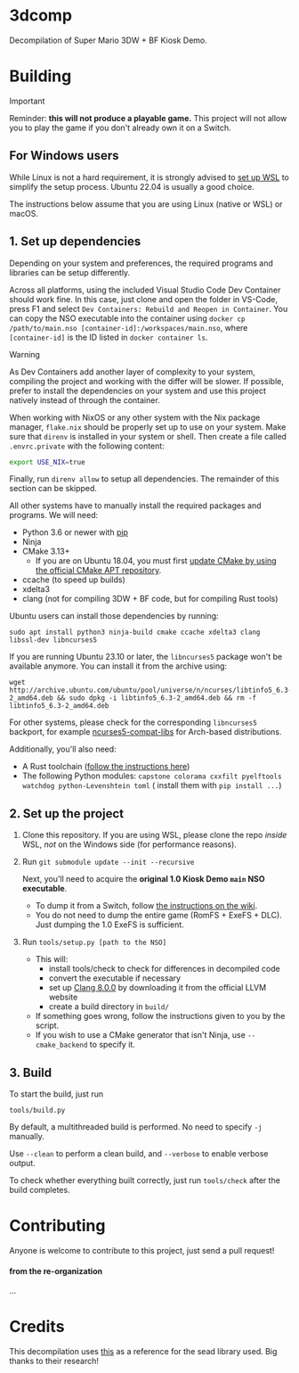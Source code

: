 # 3dcomp 

Decompilation of Super Mario 3DW + BF Kiosk Demo.

# Building

> [!IMPORTANT]
> Reminder: **this will not produce a playable game.** This project will not allow you to play the game if you don't
> already own it on a Switch.

## For Windows users

While Linux is not a hard requirement, it is strongly advised
to [set up WSL](https://docs.microsoft.com/en-us/windows/wsl/install-win10) to simplify the setup process. Ubuntu 22.04
is usually a good choice.

The instructions below assume that you are using Linux (native or WSL) or macOS.

## 1. Set up dependencies

Depending on your system and preferences, the required programs and libraries can be setup differently.

Across all platforms, using the included Visual Studio Code Dev Container should work fine. In this case, just clone and
open the folder in VS-Code, press F1 and select `Dev Containers: Rebuild and Reopen in Container`. You can copy the NSO
executable into the container using `docker cp /path/to/main.nso [container-id]:/workspaces/main.nso`, where
`[container-id]` is the ID listed in `docker container ls`.

> [!WARNING]
> As Dev Containers add another layer of complexity to your system, compiling the project and working with the differ
> will be slower. If possible, prefer to install the dependencies on your system and use this project natively instead of
> through the container.

When working with NixOS or any other system with the Nix package manager, `flake.nix` should be properly set up to use
on your system. Make sure that `direnv` is installed in your system or shell. Then create a file called `.envrc.private`
with the following content:

```bash
export USE_NIX=true
```

Finally, run `direnv allow` to setup all dependencies. The remainder of this section can be skipped.

All other systems have to manually install the required packages and programs. We will need:

* Python 3.6 or newer with [pip](https://pip.pypa.io/en/stable/installation/)
* Ninja
* CMake 3.13+
    * If you are on Ubuntu 18.04, you must
      first [update CMake by using the official CMake APT repository](https://apt.kitware.com/).
* ccache (to speed up builds)
* xdelta3
* clang (not for compiling 3DW + BF code, but for compiling Rust tools)

Ubuntu users can install those dependencies by running:

```shell
sudo apt install python3 ninja-build cmake ccache xdelta3 clang libssl-dev libncurses5
```

If you are running Ubuntu 23.10 or later, the `libncurses5` package won't be available anymore. You can install it from
the archive using:

```shell
wget http://archive.ubuntu.com/ubuntu/pool/universe/n/ncurses/libtinfo5_6.3-2_amd64.deb && sudo dpkg -i libtinfo5_6.3-2_amd64.deb && rm -f libtinfo5_6.3-2_amd64.deb
```

For other systems, please check for the corresponding `libncurses5` backport, for
example [ncurses5-compat-libs](https://aur.archlinux.org/packages/ncurses5-compat-libs) for Arch-based distributions.

Additionally, you'll also need:

* A Rust toolchain ([follow the instructions here](https://www.rust-lang.org/tools/install))
* The following Python modules: `capstone colorama cxxfilt pyelftools watchdog python-Levenshtein toml` (
  install them with `pip install ...`)

## 2. Set up the project

1. Clone this repository. If you are using WSL, please clone the repo *inside* WSL, *not* on the Windows side (for
   performance reasons).

2. Run `git submodule update --init --recursive`

   Next, you'll need to acquire the **original 1.0 Kiosk Demo `main` NSO executable**.

    * To dump it from a Switch,
      follow [the instructions on the wiki](https://zeldamods.org/wiki/Help:Dumping_games#Dumping_binaries_.28executable_files.29).
    * You do not need to dump the entire game (RomFS + ExeFS + DLC). Just dumping the 1.0 ExeFS is sufficient.

3. Run `tools/setup.py [path to the NSO]`
    * This will:
        * install tools/check to check for differences in decompiled code
        * convert the executable if necessary
        * set up [Clang 8.0.0](https://releases.llvm.org/download.html#8.0.0) by downloading it from the official LLVM
          website
        * create a build directory in `build/`
    * If something goes wrong, follow the instructions given to you by the script.
    * If you wish to use a CMake generator that isn't Ninja, use `--cmake_backend` to specify it.

## 3. Build

To start the build, just run

```shell
tools/build.py
```

By default, a multithreaded build is performed. No need to specify `-j` manually.

Use `--clean` to perform a clean build, and `--verbose` to enable verbose output.

To check whether everything built correctly, just run `tools/check` after the build completes.

# Contributing

Anyone is welcome to contribute to this project, just send a pull request!

#### from the re-organization

...

# Credits

This decompilation uses [this](https://github.com/open-ead/sead) as a reference for the sead library used. Big thanks to
their research!
